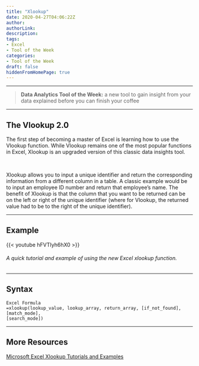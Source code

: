 ```yaml
---
title: "Xlookup"
date: 2020-04-27T04:06:22Z
author:
authorLink:
description:
tags:
- Excel
- Tool of the Week
categories:
- Tool of the Week
draft: false
hiddenFromHomePage: true
---
```


***
> **Data Analytics Tool of the Week:** a new tool to gain insight from your data explained before you can finish your coffee

***
## The Vlookup 2.0

The first step of becoming a master of Excel is learning how to use the Vlookup function.
While Vlookup remains one of the most popular functions in Excel, Xlookup is an upgraded version of this classic data insights tool.

&nbsp;

Xlookup allows you to input a unique identifier and return the corresponding information from a different column in a table.
A classic example would be to input an employee ID number and return that employee’s name.
The benefit of Xlookup is that the column that you want to be returned can be on the left or right of the unique identifier (where for Vlookup, the returned value had to be to the right of the unique identifier).

***
## Example

{{< youtube hFVTIyh6hX0 >}}

###### A quick tutorial and example of using the new Excel xlookup function.

***
## Syntax

    Excel Formula
    =xlookup(lookup_value, lookup_array, return_array, [if_not_found], [match_mode],
    [search_mode])

***
## More Resources

[Microsoft Excel Xlookup Tutorials and Examples](https://support.office.com/en-us/article/xlookup-function-b7fd680e-6d10-43e6-84f9-88eae8bf5929)


